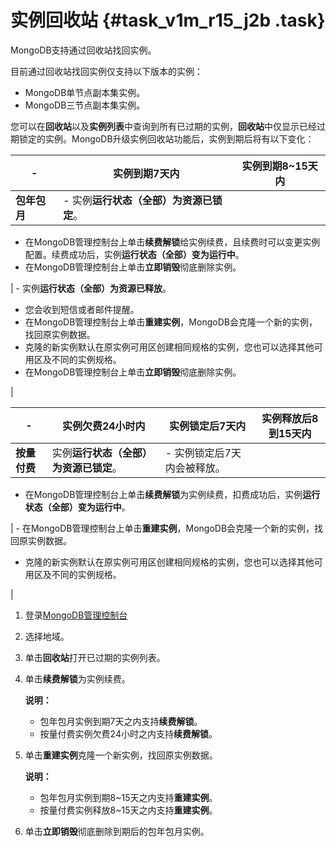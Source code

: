# 实例回收站 {#task_v1m_r15_j2b .task}

MongoDB支持通过回收站找回实例。

目前通过回收站找回实例仅支持以下版本的实例：

-   MongoDB单节点副本集实例。
-   MongoDB三节点副本集实例。

您可以在**回收站**以及**实例列表**中查询到所有已过期的实例，**回收站**中仅显示已经过期锁定的实例。MongoDB升级实例回收站功能后，实例到期后将有以下变化：

|-|实例到期7天内|实例到期8~15天内|
|--|-------|----------|
|**包年包月**| -   实例**运行状态（全部）**为**资源已锁定**。
-   在MongoDB管理控制台上单击**续费解锁**给实例续费，且续费时可以变更实例配置。续费成功后，实例**运行状态（全部）**变为**运行中**。
-   在MongoDB管理控制台上单击**立即销毁**彻底删除实例。

 | -   实例**运行状态（全部）**为**资源已释放**。
-   您会收到短信或者邮件提醒。
-   在MongoDB管理控制台上单击**重建实例**，MongoDB会克隆一个新的实例，找回原实例数据。
-   克隆的新实例默认在原实例可用区创建相同规格的实例，您也可以选择其他可用区及不同的实例规格。
-   在MongoDB管理控制台上单击**立即销毁**彻底删除实例。

 |

|-|实例欠费24小时内|实例锁定后7天内|实例释放后8到15天内|
|--|---------|--------|-----------|
|**按量付费**|实例**运行状态（全部）**为**资源已锁定**。| -   实例锁定后7天内会被释放。
-   在MongoDB管理控制台上单击**续费解锁**为实例续费，扣费成功后，实例**运行状态（全部）**变为**运行中**。

 | -   在MongoDB管理控制台上单击**重建实例**，MongoDB会克隆一个新的实例，找回原实例数据。
-   克隆的新实例默认在原实例可用区创建相同规格的实例，您也可以选择其他可用区及不同的实例规格。

 |

1.  登录[MongoDB管理控制台](https://mongodb.console.aliyun.com/#/mongodb/list) 
2.  选择地域。 
3.  单击**回收站**打开已过期的实例列表。 
4.  单击**续费解锁**为实例续费。 

    **说明：** 

    -   包年包月实例到期7天之内支持**续费解锁**。
    -   按量付费实例欠费24小时之内支持**续费解锁**。
5.  单击**重建实例**克隆一个新实例，找回原实例数据。 

    **说明：** 

    -   包年包月实例到期8~15天之内支持**重建实例**。
    -   按量付费实例释放8~15天之内支持**重建实例**。
6.  单击**立即销毁**彻底删除到期后的包年包月实例。 

